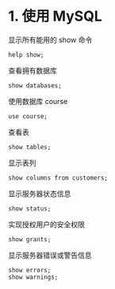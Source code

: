 # 1. 使用 MySQL

显示所有能用的 show 命令
```
help show;
```

查看拥有数据库
```
show databases;
```

使用数据库 course
```
use course; 
```

查看表
```
show tables;
```

显示表列
```
show columns from customers;
```

显示服务器状态信息
```
show status;
```

实现授权用户的安全权限
```
show grants;
```

显示服务器错误或警告信息
```
show errors;
show warnings;
```


